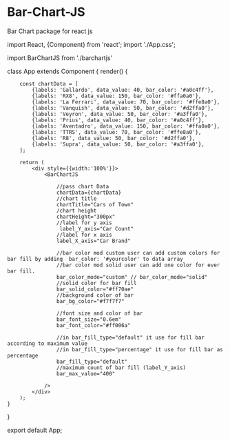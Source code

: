 # Bar-Chart-JS
Bar Chart package for react js


import React, {Component} from 'react';
import './App.css';

import  BarChartJS  from './barchartjs'

class App extends Component {
    render() {

        const chartData = [
            {labels: 'Gallardo', data_value: 40, bar_color: '#a0c4ff'},
            {labels: 'RX8', data_value: 150, bar_color: '#ffa0a0'},
            {labels: 'La Ferrari', data_value: 70, bar_color: '#ffe8a0'},
            {labels: 'Vanquish', data_value: 50, bar_color: '#d2ffa0'},
            {labels: 'Veyron', data_value: 50, bar_color: '#a3ffa0'},
            {labels: 'Prius', data_value: 40, bar_color: '#a0c4ff'},
            {labels: 'Aventadro', data_value: 150, bar_color: '#ffa0a0'},
            {labels: 'TTRS', data_value: 70, bar_color: '#ffe8a0'},
            {labels: 'R8', data_value: 50, bar_color: '#d2ffa0'},
            {labels: 'Supra', data_value: 50, bar_color: '#a3ffa0'},
        ];

        return (
            <div style={{width:'100%'}}>
                <BarChartJS
                    
                    //pass chart Data
                    chartData={chartData}
                    //chart title
                    chartTitle="Cars of Town"
                    /chart height 
                    chartHeight="300px"
                    //label for y axis
                     label_Y_axis="Car Count"
                    //label for x axis
                    label_X_axis="Car Brand"

                    //bar color mod custom user can add custom colors for bar fill by adding  bar_color: '#yourcolor' to data array
                    //bar color mod solid user can add one color for ever bar fill.
                    bar_color_mode="custom" // bar_color_mode="solid"
                    //solid color for bar fill
                    bar_solid_color="#ff70ae"
                    //background color of bar
                    bar_bg_color="#f7f7f7"

                    //font size and color of bar
                    bar_font_size="0.6em"
                    bar_font_color="#ff006a"

                    //in bar_fill_type="default" it use for fill bar according to maximum value
                    //in bar_fill_type="percentage" it use for fill bar as percentage
                    bar_fill_type="default"
                    //maximum count of bar fill (label_Y_axis)
                    bar_max_value="400"

                />
            </div>
        );
    }
}

export default App;
